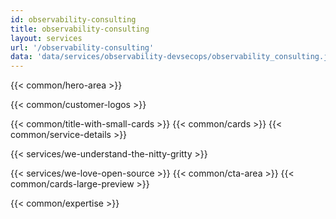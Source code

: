 ```yaml
---
id: observability-consulting
title: observability-consulting
layout: services
url: '/observability-consulting'
data: 'data/services/observability-devsecops/observability_consulting.json'
---
```

<!-- Build Better Cloud Native Products Faster -->
{{< common/hero-area >}}
<!-- Trusted by leading companies -->
{{< common/customer-logos >}}
<!-- Why GitOps Consulting & Implementation Partner is Needed?-->
{{< common/title-with-small-cards >}}
{{< common/cards >}}
{{< common/service-details >}}
<!-- We Understand the Nitty-Gritty! -->
{{< services/we-understand-the-nitty-gritty >}}
<!-- We Love Open Source -->
{{< services/we-love-open-source >}}
{{< common/cta-area >}}
{{< common/cards-large-preview >}}


<!-- Team with the Diverse Set of Technical Expertise -->
{{< common/expertise >}}



